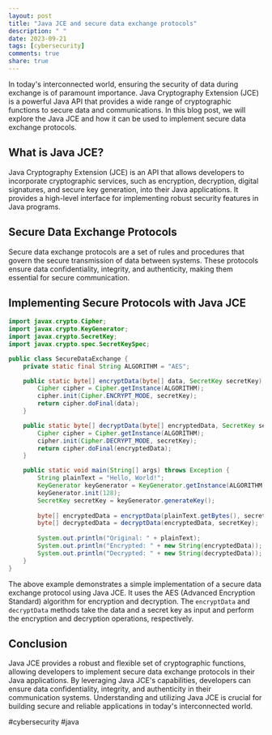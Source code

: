 ```yaml
---
layout: post
title: "Java JCE and secure data exchange protocols"
description: " "
date: 2023-09-21
tags: [cybersecurity]
comments: true
share: true
---
```


In today's interconnected world, ensuring the security of data during exchange is of paramount importance. Java Cryptography Extension (JCE) is a powerful Java API that provides a wide range of cryptographic functions to secure data and communications. In this blog post, we will explore the Java JCE and how it can be used to implement secure data exchange protocols.

## What is Java JCE?

Java Cryptography Extension (JCE) is an API that allows developers to incorporate cryptographic services, such as encryption, decryption, digital signatures, and secure key generation, into their Java applications. It provides a high-level interface for implementing robust security features in Java programs.

## Secure Data Exchange Protocols

Secure data exchange protocols are a set of rules and procedures that govern the secure transmission of data between systems. These protocols ensure data confidentiality, integrity, and authenticity, making them essential for secure communication.

## Implementing Secure Protocols with Java JCE
```java
import javax.crypto.Cipher;
import javax.crypto.KeyGenerator;
import javax.crypto.SecretKey;
import javax.crypto.spec.SecretKeySpec;

public class SecureDataExchange {
    private static final String ALGORITHM = "AES";

    public static byte[] encryptData(byte[] data, SecretKey secretKey) throws Exception {
        Cipher cipher = Cipher.getInstance(ALGORITHM);
        cipher.init(Cipher.ENCRYPT_MODE, secretKey);
        return cipher.doFinal(data);
    }

    public static byte[] decryptData(byte[] encryptedData, SecretKey secretKey) throws Exception {
        Cipher cipher = Cipher.getInstance(ALGORITHM);
        cipher.init(Cipher.DECRYPT_MODE, secretKey);
        return cipher.doFinal(encryptedData);
    }

    public static void main(String[] args) throws Exception {
        String plainText = "Hello, World!";
        KeyGenerator keyGenerator = KeyGenerator.getInstance(ALGORITHM);
        keyGenerator.init(128);
        SecretKey secretKey = keyGenerator.generateKey();
        
        byte[] encryptedData = encryptData(plainText.getBytes(), secretKey);
        byte[] decryptedData = decryptData(encryptedData, secretKey);
        
        System.out.println("Original: " + plainText);
        System.out.println("Encrypted: " + new String(encryptedData));
        System.out.println("Decrypted: " + new String(decryptedData));
    }
}
```

The above example demonstrates a simple implementation of a secure data exchange protocol using Java JCE. It uses the AES (Advanced Encryption Standard) algorithm for encryption and decryption. The `encryptData` and `decryptData` methods take the data and a secret key as input and perform the encryption and decryption operations, respectively.

## Conclusion

Java JCE provides a robust and flexible set of cryptographic functions, allowing developers to implement secure data exchange protocols in their Java applications. By leveraging Java JCE's capabilities, developers can ensure data confidentiality, integrity, and authenticity in their communication systems. Understanding and utilizing Java JCE is crucial for building secure and reliable applications in today's interconnected world.

#cybersecurity #java